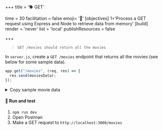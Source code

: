+++
title = '🐕 GET'

time = 30
facilitation = false
emoji= '🧩'
[objectives]
    1='Process a GET request using Express and Node to retrieve data from memory'
[build]
  render = 'never'
  list = 'local'
  publishResources = false

+++

> `GET /movies should return all the movies`

In `server.js`, create a `GET /movies` endpoint that returns all the movies (see below for some sample data).

```js
app.get("/movies", (req, res) => {
  res.send(moviesData);
});
```

<details>
<summary>Copy sample movie data</summary>

```js
const movies = [
  {
    id: 1,
    title: "The Godfather",
    certificate: "18",
    yearOfRelease: 1972,
    director: "Francis Ford Coppola",
  },
  {
    id: 2,
    title: "The Shawshank Redemption",
    certificate: "15",
    yearOfRelease: 1994,
    director: "Frank Darabont",
  },
  {
    id: 3,
    title: "Schindler's List",
    certificate: "15",
    yearOfRelease: 1993,
    director: "Steven Spielberg",
  },
];
```

</details>

#### 🧪 Run and test

1. `npm run dev`
1. Open Postman
1. Make a GET request to `http://localhost:3000/movies`
